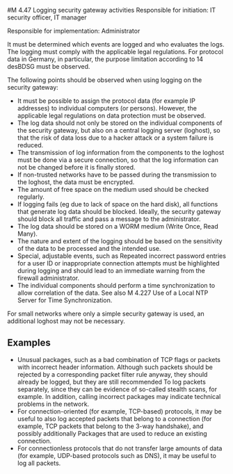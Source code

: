 #M 4.47 Logging security gateway activities
Responsible for initiation: IT security officer, IT manager

Responsible for implementation: Administrator

It must be determined which events are logged and who evaluates the logs. The logging must comply with the applicable legal regulations. For protocol data in Germany, in particular, the purpose limitation according to   14 desBDSG must be observed.

The following points should be observed when using logging on the security gateway:

* It must be possible to assign the protocol data (for example IP addresses) to individual computers (or persons). However, the applicable legal regulations on data protection must be observed.
* The log data should not only be stored on the individual components of the security gateway, but also on a central logging server (loghost), so that the risk of data loss due to a hacker attack or a system failure is reduced.
* The transmission of log information from the components to the loghost must be done via a secure connection, so that the log information can not be changed before it is finally stored.
* If non-trusted networks have to be passed during the transmission to the loghost, the data must be encrypted.
* The amount of free space on the medium used should be checked regularly.
* If logging fails (eg due to lack of space on the hard disk), all functions that generate log data should be blocked. Ideally, the security gateway should block all traffic and pass a message to the administrator.
* The log data should be stored on a WORM medium (Write Once, Read Many).
* The nature and extent of the logging should be based on the sensitivity of the data to be processed and the intended use.
* Special, adjustable events, such as Repeated incorrect password entries for a user ID or inappropriate connection attempts must be highlighted during logging and should lead to an immediate warning from the firewall administrator.
* The individual components should perform a time synchronization to allow correlation of the data. See also M 4.227 Use of a Local NTP Server for Time Synchronization.


For small networks where only a simple security gateway is used, an additional loghost may not be necessary.



## Examples 
* Unusual packages, such as a bad combination of TCP flags or packets with incorrect header information. Although such packets should be rejected by a corresponding packet filter rule anyway, they should already be logged, but they are still recommended To log packets separately, since they can be evidence of so-called stealth scans, for example. In addition, calling incorrect packages may indicate technical problems in the network.
* For connection-oriented (for example, TCP-based) protocols, it may be useful to also log accepted packets that belong to a connection (for example, TCP packets that belong to the 3-way handshake), and possibly additionally Packages that are used to reduce an existing connection.
* For connectionless protocols that do not transfer large amounts of data (for example, UDP-based protocols such as DNS), it may be useful to log all packets.




